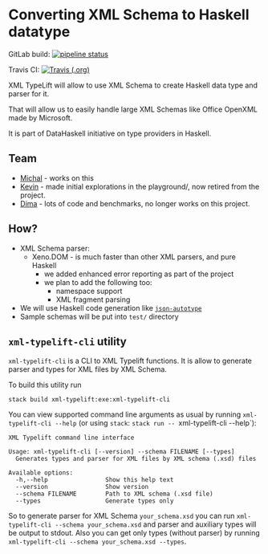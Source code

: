 # Converting XML Schema to Haskell datatype

GitLab build: [![pipeline status](https://gitlab.com/migamake/xml-typelift/badges/master/pipeline.svg)](https://gitlab.com/migamake/xml-typelift/commits/master)


Travis CI: [![Travis (.org)](https://img.shields.io/travis/mgajda/xml-typelift.svg)](https://travis-ci.org/mgajda/xml-typelift)


XML TypeLift will allow to use XML Schema to create Haskell data type and parser for it.

That will allow us to easily handle large XML Schemas like Office OpenXML made by Microsoft.

It is part of DataHaskell initiative on type providers in Haskell.

## Team

* [Michal](http://github.com/mgajda) - works on this
* [Kevin](http://github.com/dataopt) - made initial explorations in the playground/, now retired from the project.
* [Dima](https://github.com/dmalkr) - lots of code and benchmarks, no longer works on this project.

## How?

* XML Schema parser:
  - Xeno.DOM - is much faster than other XML parsers, and pure Haskell
    * we added enhanced error reporting as part of the project
    * we plan to add the following too:
      - namespace support
      - XML fragment parsing
* We will use Haskell code generation like [`json-autotype`](http://github.com/mgajda/json-autotype)
* Sample schemas will be put into `test/` directory


## `xml-typelift-cli` utility

`xml-typelift-cli` is a CLI to XML Typelift functions. It is allow to generate parser and types for XML files by XML Schema.

To build this utility run

```
stack build xml-typelift:exe:xml-typelift-cli
```

You can view supported command line arguments as usual by running `xml-typelift-cli --help` (or using `stack`: `stack run --
`xml-typelift-cli --help`):

```
XML Typelift command line interface

Usage: xml-typelift-cli [--version] --schema FILENAME [--types]
  Generates types and parser for XML files by XML schema (.xsd) files

Available options:
  -h,--help                Show this help text
  --version                Show version
  --schema FILENAME        Path to XML schema (.xsd file)
  --types                  Generate types only
```

So to generate parser for XML Schema `your_schema.xsd` you can run `xml-typelift-cli --schema your_schema.xsd`
and parser and auxiliary types will be output to stdout. Also you can get only types (without parser) by running
`xml-typelift-cli --schema your_schema.xsd --types`.

